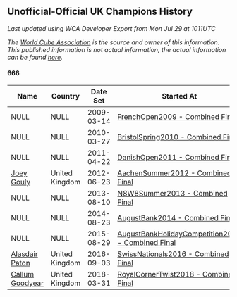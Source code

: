 ## Unofficial-Official UK Champions History

*Last updated using WCA Developer Export from Mon Jul 29 at 1011UTC*

*The [World Cube Association](https://www.worldcubeassociation.org) is the source and owner of this information. This published information is not actual information, the actual information can be found [here](https://www.worldcubeassociation.org/results).*

#### 666

|Name|Country|Date Set|Started At|Ended At|Days Held|  
|--|--|--|--|--|--|  
|NULL|NULL|2009-03-14|[FrenchOpen2009 - Combined Final](https://www.worldcubeassociation.org/competitions/FrenchOpen2009/results/all#e666_c)|1 year after [FrenchOpen2009](https://www.worldcubeassociation.org/competitions/FrenchOpen2009/results/all#e666_c)|365|  
|NULL|NULL|2010-03-27|[BristolSpring2010 - Combined Final](https://www.worldcubeassociation.org/competitions/BristolSpring2010/results/all#e666_c)|1 year after [BristolSpring2010](https://www.worldcubeassociation.org/competitions/BristolSpring2010/results/all#e666_c)|365|  
|NULL|NULL|2011-04-22|[DanishOpen2011 - Combined Final](https://www.worldcubeassociation.org/competitions/DanishOpen2011/results/all#e666_c)|1 year after [DanishOpen2011](https://www.worldcubeassociation.org/competitions/DanishOpen2011/results/all#e666_c)|366|  
|[Joey Gouly](https://www.worldcubeassociation.org/persons/2007GOUL01)|United Kingdom|2012-06-23|[AachenSummer2012 - Combined Final](https://www.worldcubeassociation.org/competitions/AachenSummer2012/results/all#e666_c)|1 year after [AachenSummer2012](https://www.worldcubeassociation.org/competitions/AachenSummer2012/results/all#e666_c)|365|  
|NULL|NULL|2013-08-10|[N8W8Summer2013 - Combined Final](https://www.worldcubeassociation.org/competitions/N8W8Summer2013/results/all#e666_c)|1 year after [N8W8Summer2013](https://www.worldcubeassociation.org/competitions/N8W8Summer2013/results/all#e666_c)|365|  
|NULL|NULL|2014-08-23|[AugustBank2014 - Combined Final](https://www.worldcubeassociation.org/competitions/AugustBank2014/results/all#e666_c)|1 year after [AugustBank2014](https://www.worldcubeassociation.org/competitions/AugustBank2014/results/all#e666_c)|365|  
|NULL|NULL|2015-08-29|[AugustBankHolidayCompetition2015 - Combined Final](https://www.worldcubeassociation.org/competitions/AugustBankHolidayCompetition2015/results/all#e666_c)|1 year after [AugustBankHolidayCompetition2015](https://www.worldcubeassociation.org/competitions/AugustBankHolidayCompetition2015/results/all#e666_c)|366|  
|[Alasdair Paton](https://www.worldcubeassociation.org/persons/2015PATO01)|United Kingdom|2016-09-03|[SwissNationals2016 - Combined Final](https://www.worldcubeassociation.org/competitions/SwissNationals2016/results/all#e666_c)|1 year after [SwisscubingCupII2017](https://www.worldcubeassociation.org/competitions/SwisscubingCupII2017/results/all#e666_c)|553|  
|[Callum Goodyear](https://www.worldcubeassociation.org/persons/2012GOOD02)|United Kingdom|2018-03-31|[RoyalCornerTwist2018 - Combined Final](https://www.worldcubeassociation.org/competitions/RoyalCornerTwist2018/results/all#e666_c)|Ongoing|484|  
